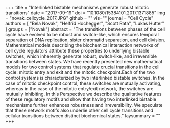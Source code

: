 +++
title = "Interlinked bistable mechanisms generate robust mitotic transitions"
date = "2017-09-19"
doi = "10.1080/15384101.2017.1371885"
img = "novak_cellcycle_2017.JPG"
github = ""
vis=""
journal = "Cell Cycle"
authors = [
  "Bela Novak",
  "Helfrid Hochegger",
  "Scott Rata",
  "Lukas Hutter"
]
groups = ["Novak"]
abstract = "The transitions between phases of the cell cycle have evolved to be robust and switch-like, which ensures temporal separation of DNA replication, sister chromatid separation, and cell division. Mathematical models describing the biochemical interaction networks of cell cycle regulators attribute these properties to underlying bistable switches, which inherently generate robust, switch-like, and irreversible transitions between states. We have recently presented new mathematical models for two control systems that regulate crucial transitions in the cell cycle: mitotic entry and exit and the mitotic checkpoint.Each of the two control systems is characterized by two interlinked bistable switches. In the case of mitotic checkpoint control, these switches are mutually activating, whereas in the case of the mitotic entry/exit network, the switches are mutually inhibiting. In this Perspective we describe the qualitative features of these regulatory motifs and show that having two interlinked bistable mechanisms further enhances robustness and irreversibility. We speculate that these network motifs also underlie other cell cycle transitions and cellular transitions between distinct biochemical states."
laysummary = ""
+++
